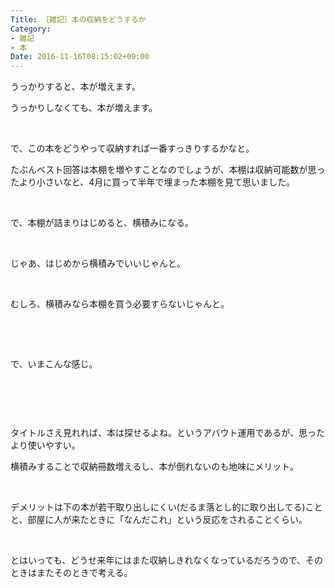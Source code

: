 ```yaml
---
Title: ［雑記］本の収納をどうするか
Category:
- 雑記
- 本
Date: 2016-11-16T08:15:02+09:00
---
```



うっかりすると、本が増えます。

うっかりしなくても、本が増えます。

 

で、この本をどうやって収納すれば一番すっきりするかなと。

たぶんベスト回答は本棚を増やすことなのでしょうが、本棚は収納可能数が思ったより小さいなと、4月に買って半年で埋まった本棚を見て思いました。

 

で、本棚が詰まりはじめると、横積みになる。

 

じゃあ、はじめから横積みでいいじゃんと。

 

むしろ、横積みなら本棚を買う必要すらないじゃんと。

 

 

で、いまこんな感じ。

<img class="magnifiable" src="https://cdn-ak2.f.st-hatena.com/images/fotolife/a/alfe1025/20010319/20010319095240.jpg" alt="" />

 

 

タイトルさえ見れれば、本は探せるよね。というアバウト運用であるが、思ったより使いやすい。

横積みすることで収納冊数増えるし、本が倒れないのも地味にメリット。

 

デメリットは下の本が若干取り出しにくい(だるま落とし的に取り出してる)ことと、部屋に人が来たときに「なんだこれ」という反応をされることくらい。

 

とはいっても、どうせ来年にはまた収納しきれなくなっているだろうので、そのときはまたそのときで考える。
